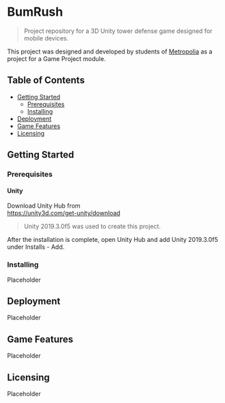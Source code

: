 # BumRush  
>Project repository for a 3D Unity tower defense game designed for mobile devices.  

This project was designed and developed by students of [Metropolia](https://metropolia.fi) as a project for a Game Project module.  

## Table of Contents
 * [Getting Started](#getting-started)
   * [Prerequisites](#prerequisites)
   * [Installing](#installing)  
 * [Deployment](#deployment)  
 * [Game Features](#game-features)
 * [Licensing](#licensing)  
 
 ## Getting Started  
 ### Prerequisites  
 #### Unity  
 Download Unity Hub from  
 https://unity3d.com/get-unity/download  
 > Unity 2019.3.0f5 was used to create this project.  
 
 After the installation is complete, open Unity Hub and add Unity 2019.3.0f5 under Installs - Add.  
 ### Installing  
 Placeholder  
 ## Deployment
 Placeholder  
 ## Game Features  
 Placeholder  
 ## Licensing  
 Placeholder
